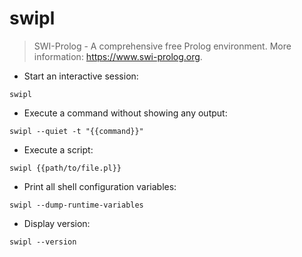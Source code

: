 # swipl

> SWI-Prolog - A comprehensive free Prolog environment.
> More information: <https://www.swi-prolog.org>.

- Start an interactive session:

`swipl`

- Execute a command without showing any output:

`swipl --quiet -t "{{command}}"`

- Execute a script:

`swipl {{path/to/file.pl}}`

- Print all shell configuration variables:

`swipl --dump-runtime-variables`

- Display version:

`swipl --version`
